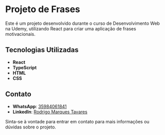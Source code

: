 # Projeto de Frases

Este é um projeto desenvolvido durante o curso de Desenvolvimento Web na Udemy, utilizando React para criar uma aplicação de frases motivacionais.

## Tecnologias Utilizadas

- **React**
- **TypeScript**
- **HTML**
- **CSS**

## Contato

- **WhatsApp**: [35984061841](https://wa.me/5535984061841)
- **LinkedIn**: [Rodrigo Marques Tavares](https://www.linkedin.com/in/rodrigo-marques-tavares-9482b4226/)

Sinta-se à vontade para entrar em contato para mais informações ou dúvidas sobre o projeto.
